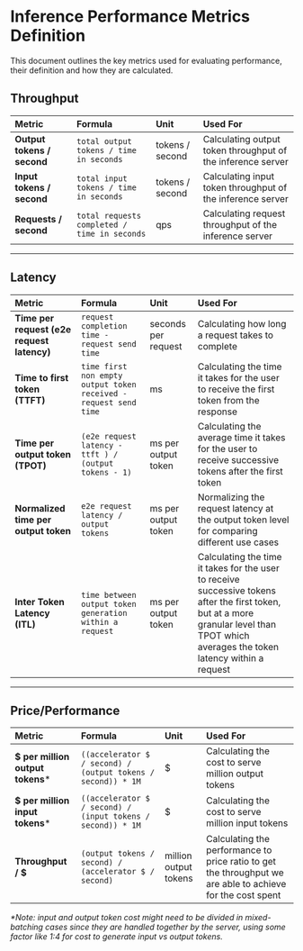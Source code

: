 # Inference Performance Metrics Definition

This document outlines the key metrics used for evaluating performance, their definition and how they are calculated.

## Throughput

| Metric | Formula | Unit | Used For
| :--- | :--- | :--- | :---
| **Output tokens / second** | `total output tokens / time in seconds` | tokens / second | Calculating output token throughput of the inference server
| **Input tokens / second** | `total input tokens / time in seconds` | tokens / second | Calculating input token throughput of the inference server
| **Requests / second** | `total requests completed / time in seconds` | qps | Calculating request throughput of the inference server

---

## Latency

| Metric | Formula | Unit | Used For
| :--- | :--- | :--- | :---
| **Time per request (e2e request latency)** | `request completion time - request send time` | seconds per request | Calculating how long a request takes to complete
| **Time to first token (TTFT)** | `time first non empty output token received - request send time` | ms | Calculating the time it takes for the user to receive the first token from the response
| **Time per output token (TPOT)** | `(e2e request latency - ttft ) / (output tokens - 1)` | ms per output token | Calculating the average time it takes for the user to receive successive tokens after the first token
| **Normalized time per output token** | `e2e request latency / output tokens` | ms per output token | Normalizing the request latency at the output token level for comparing different use cases
| **Inter Token Latency (ITL)** | `time between output token generation within a request` | ms per output token | Calculating the time it takes for the user to receive successive tokens after the first token, but at a more granular level than TPOT which averages the token latency within a request

---

## Price/Performance

| Metric | Formula | Unit | Used For
| :--- | :--- | :--- | :---
| **$ per million output tokens*** | `((accelerator $ / second) / (output tokens / second)) * 1M` | $ | Calculating the cost to serve million output tokens
| **$ per million input tokens*** | `((accelerator $ / second) / (input tokens / second)) * 1M` | $ | Calculating the cost to serve million input tokens
| **Throughput / $** | `(output tokens / second) / (accelerator $ / second)` | million output tokens | Calculating the performance to price ratio to get the throughput we are able to achieve for the cost spent

*\*Note: input and output token cost might need to be divided in mixed-batching cases since they are handled together by the server, using some factor like 1:4 for cost to generate input vs output tokens.*
